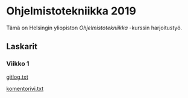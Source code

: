 # Ohjelmistotekniikka 2019
Tämä on Helsingin yliopiston *Ohjelmistotekniikka* -kurssin harjoitustyö.

## Laskarit
### Viikko 1
[gitlog.txt](../master/laskarit/viikko1/gitlog.txt)

[komentorivi.txt](../master/laskarit/viikko1/komentorivi.txt)
